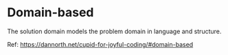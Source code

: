 # Domain-based

The solution domain models the problem domain in language and structure.

Ref: https://dannorth.net/cupid-for-joyful-coding/#domain-based
